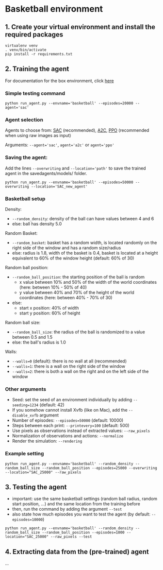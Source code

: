 # Basketball environment

## 1. Create your virtual environment and install the required packages

```
virtualenv venv
. venv/bin/activate
pip install -r requirements.txt
```

## 2. Training the agent 
For documentation for the box environment, click [here](README.md)

### Simple testing command

```
python run_agent.py --envname='basketball' --episodes=20000 --agent='sac' 
```

### Agent selection
Agents to choose from: [SAC](https://stable-baselines3.readthedocs.io/en/master/modules/sac.html) (recommended), [A2C](https://stable-baselines3.readthedocs.io/en/master/modules/a2c.html), [PPO](https://stable-baselines3.readthedocs.io/en/master/modules/ppo.html) (recommended when using raw images as input)

Arguments: ```--agent='sac'```, ```agent='a2c'``` or ```agent='ppo'```

### Saving the agent:
Add the lines ```--overwriting``` and ```--location='path'``` to save the trained agent in the savedagents/models/ folder.

```
python run_agent.py --envname='basketball' --episodes=50000 --overwriting --location='SAC_new_agent'
```

### Basketball setup
Density:
* ```--random_density```: density of the ball can have values between 4 and 6
* else: ball has density 5.0

Random Basket:
* ```--random_basket```: basket has a random width, is located randomly on the right side of the window and has a random size/radius
* else: radius is 1.8, width of the basket is 0.4, basket is located at a height equivalent to 60% of the window height (default: 60% of 30) 

Random ball position:
* ```--random_ball_position```: the starting position of the ball is random 
  * x value between 10% and 50% of the width of the world coordinates (here: between 10% - 50% of 40)
  * y value between 40% and 70% of the height of the world coordinates (here: between 40% - 70% of 30)
* else: 
  * start x position: 40% of width
  * start y position: 60% of height

Random ball size:
* ```--random_ball_size```: the radius of the ball is randomized to a value between 0.5 and 1.5
* else: the ball's radius is 1.0

Walls: 
* ```--walls=0``` (default): there is no wall at all (recommended)
* ```--walls=1```: there is a wall on the right side of the window
* ```--walls=2```: there is both a wall on the right and on the left side of the window

### Other arguments
* Seed: set the seed of an environment individually by adding ```--seeding=1234``` (default: 42)
* If you somehow cannot install Xvfb (like on Mac), add the ```--disable_xvfb``` argument
* Number of episodes: ```--episodes=50000``` (default: 10000)
* Steps between each print: ```--printevery=100``` (default: 500)
* Use pixels as observations instead of extracted values: ```--raw_pixels```
* Normalization of observations and actions: ```--normalize```
* Render the simulation: ```--rendering```

### Example setting
```
python run_agent.py --envname='basketball' --random_density --random_ball_size --random_ball_position --episodes=25000 --overwriting --location="SAC_25000" --raw_pixels
```

## 3. Testing the agent 

* important: use the same basketball settings (random ball radius, random start position, ...) and the same location from the training before
* then, run the command by adding the argument ```--test```
* also state how much episodes you want to test the agent (by default: ```--episodes=10000```)
```
python run_agent.py --envname='basketball' --random_density --random_ball_size --random_ball_position --episodes=1000 --location="SAC_25000" --raw_pixels --test
```

## 4. Extracting data from the (pre-trained) agent

...

